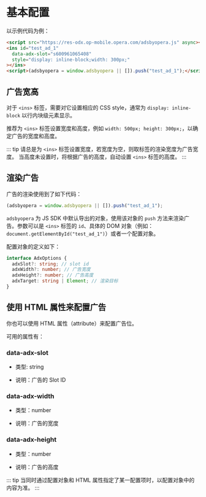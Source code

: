# 基本配置

以示例代码为例：

``` html
<script src="https://res-odx.op-mobile.opera.com/adsbyopera.js" async></script>
<ins id="test_ad_1"
  data-adx-slot="s600961065408"
  style="display: inline-block;width: 300px;"
></ins>
<script>(adsbyopera = window.adsbyopera || []).push("test_ad_1");</script>
```

## 广告宽高

对于 ```<ins>``` 标签，需要对它设置相应的 CSS style，通常为 ```display: inline-block``` 以行内块级元素显示。

推荐为 ```<ins>``` 标签设置宽度和高度，例如 ```width: 500px; height: 300px;```，以确定广告的宽度和高度。

::: tip
请总是为 ```<ins>``` 标签设置宽度，若宽度为空，则取标签的渲染宽度为广告宽度。
当高度未设置时，将根据广告的高度，自动设置 ```<ins>``` 标签的高度。
:::

## 渲染广告

广告的渲染使用到了如下代码：

``` js
(adsbyopera = window.adsbyopera || []).push("test_ad_1");
```

```adsbyopera``` 为 JS SDK 中默认导出的对象，使用该对象的 ```push``` 方法来渲染广告。参数可以是 ```<ins>``` 标签的 ```id```、具体的 DOM 对象（例如：```document.getElementById("test_ad_1")```）或者一个配置对象。

配置对象的定义如下：

``` ts
interface AdxOptions {
  adxSlot?: string; // slot id
  adxWidth?: number; // 广告宽度
  adxHeight?: number; // 广告高度
  adxTarget: string | Element; // 渲染目标
}
```

## 使用 HTML 属性来配置广告

你也可以使用 HTML 属性（attribute）来配置广告位。

可用的属性有：

### data-adx-slot

* 类型: string

* 说明：广告的 Slot ID

### data-adx-width

* 类型：number

* 说明：广告的宽度

### data-adx-height

* 类型：number

* 说明：广告的高度

::: tip
当同时通过配置对象和 HTML 属性指定了某一配置项时，以配置对象中的内容为准。
:::
